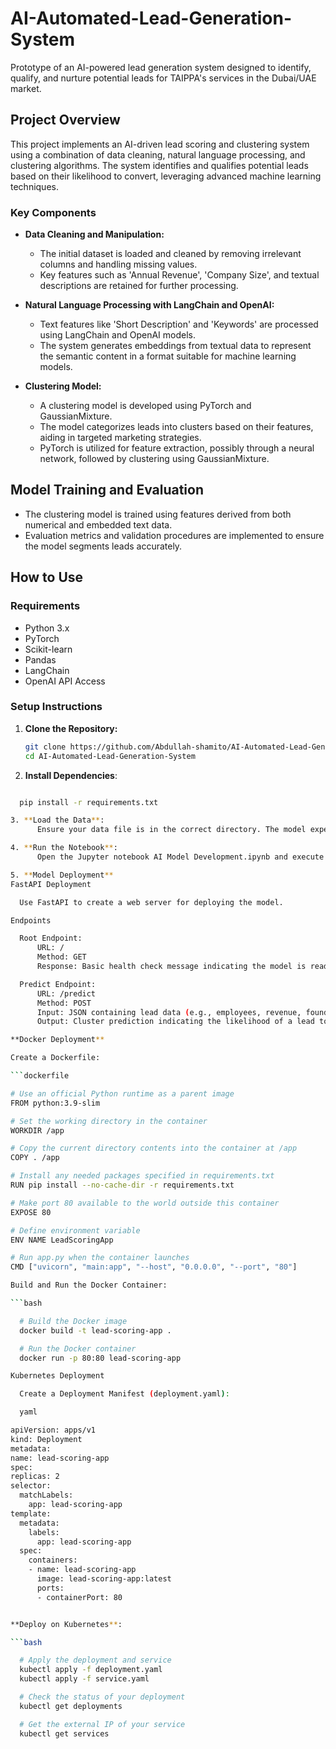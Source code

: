 # AI-Automated-Lead-Generation-System

Prototype of an AI-powered lead generation system designed to identify, qualify, and nurture potential leads for TAIPPA's services in the Dubai/UAE market.

## Project Overview

This project implements an AI-driven lead scoring and clustering system using a combination of data cleaning, natural language processing, and clustering algorithms. The system identifies and qualifies potential leads based on their likelihood to convert, leveraging advanced machine learning techniques.

### Key Components

- **Data Cleaning and Manipulation:**
  - The initial dataset is loaded and cleaned by removing irrelevant columns and handling missing values.
  - Key features such as 'Annual Revenue', 'Company Size', and textual descriptions are retained for further processing.

- **Natural Language Processing with LangChain and OpenAI:**
  - Text features like 'Short Description' and 'Keywords' are processed using LangChain and OpenAI models.
  - The system generates embeddings from textual data to represent the semantic content in a format suitable for machine learning models.

- **Clustering Model:**
  - A clustering model is developed using PyTorch and GaussianMixture.
  - The model categorizes leads into clusters based on their features, aiding in targeted marketing strategies.
  - PyTorch is utilized for feature extraction, possibly through a neural network, followed by clustering using GaussianMixture.

## Model Training and Evaluation

- The clustering model is trained using features derived from both numerical and embedded text data.
- Evaluation metrics and validation procedures are implemented to ensure the model segments leads accurately.

## How to Use

### Requirements

- Python 3.x
- PyTorch
- Scikit-learn
- Pandas
- LangChain
- OpenAI API Access

### Setup Instructions

1. **Clone the Repository:**
   ```bash
   git clone https://github.com/Abdullah-shamito/AI-Automated-Lead-Generation-System
   cd AI-Automated-Lead-Generation-System
2. **Install Dependencies**:

  ```bash

    pip install -r requirements.txt

3. **Load the Data**:
        Ensure your data file is in the correct directory. The model expects a CSV file with the required columns as shown in the sample data.

4. **Run the Notebook**:
        Open the Jupyter notebook AI Model Development.ipynb and execute the cells sequentially to clean the data, generate embeddings, and build the clustering model.

5. **Model Deployment**
FastAPI Deployment

    Use FastAPI to create a web server for deploying the model.

Endpoints

    Root Endpoint:
        URL: /
        Method: GET
        Response: Basic health check message indicating the model is ready.

    Predict Endpoint:
        URL: /predict
        Method: POST
        Input: JSON containing lead data (e.g., employees, revenue, founded year, keywords).
        Output: Cluster prediction indicating the likelihood of a lead to convert.

**Docker Deployment**

Create a Dockerfile:

```dockerfile

# Use an official Python runtime as a parent image
FROM python:3.9-slim

# Set the working directory in the container
WORKDIR /app

# Copy the current directory contents into the container at /app
COPY . /app

# Install any needed packages specified in requirements.txt
RUN pip install --no-cache-dir -r requirements.txt

# Make port 80 available to the world outside this container
EXPOSE 80

# Define environment variable
ENV NAME LeadScoringApp

# Run app.py when the container launches
CMD ["uvicorn", "main:app", "--host", "0.0.0.0", "--port", "80"]

Build and Run the Docker Container:

```bash

    # Build the Docker image
    docker build -t lead-scoring-app .

    # Run the Docker container
    docker run -p 80:80 lead-scoring-app

Kubernetes Deployment

    Create a Deployment Manifest (deployment.yaml):

    yaml

apiVersion: apps/v1
kind: Deployment
metadata:
  name: lead-scoring-app
spec:
  replicas: 2
  selector:
    matchLabels:
      app: lead-scoring-app
  template:
    metadata:
      labels:
        app: lead-scoring-app
    spec:
      containers:
      - name: lead-scoring-app
        image: lead-scoring-app:latest
        ports:
        - containerPort: 80


**Deploy on Kubernetes**:

```bash

    # Apply the deployment and service
    kubectl apply -f deployment.yaml
    kubectl apply -f service.yaml

    # Check the status of your deployment
    kubectl get deployments

    # Get the external IP of your service
    kubectl get services


